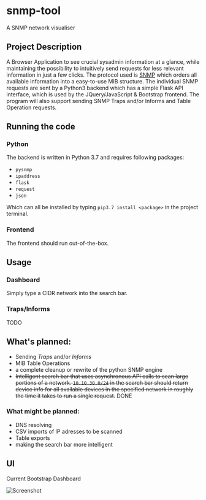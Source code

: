 # snmp-tool
 A SNMP network visualiser
 

## Project Description
A Browser Application to see crucial sysadmin information at a glance, while maintaining the possibility to intuitively send requests for less relevant information in just a few clicks.
The protocol used is [SNMP](https://en.wikipedia.org/wiki/Simple_Network_Management_Protocol) which orders all available information into a easy-to-use MIB structure.
The individual SNMP requests are sent by a Python3 backend which has a simple Flask API interface, which is used by the JQuery/JavaScript & Bootstrap frontend. The program will also support sending SNMP Traps and/or Informs and Table Operation requests.
 
## Running the code
### Python
The backend is written in Python 3.7 and requires following packages:
- `pysnmp`
- `ipaddress`
- `flask`
- `request`
- `json`

Which can all be installed by typing `pip3.7 install <package>` in the project terminal.

### Frontend
The frontend should run out-of-the-box.

## Usage
### Dashboard
Simply type a CIDR network into the search bar.
### Traps/Informs
TODO

## What's planned:
- Sending *Traps* and/or *Informs*
- MIB Table Operations
- a complete cleanup or rewrite of the python SNMP engine
- ~~Intelligent search bar that uses asynchronous API calls to scan large portions of a network. `10.10.30.0/24` in the search bar should return device info for all available devices in the specified network in roughly the time it takes to run a single request.~~ DONE

### What might be planned:
- DNS resolving
- CSV imports of IP adresses to be scanned
- Table exports
- making the search bar more intelligent


## UI
Current Bootstrap Dashboard

![Screenshot](https://github.com/Fr4ctal-Dev/snmp-tool/blob/master/frontend/Screenshot%202020-12-10%20at%2009.10.36.png?raw=true)

